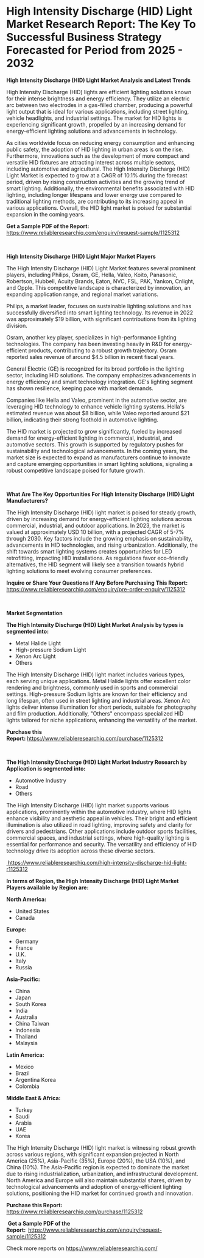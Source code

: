 <p><h1>High Intensity Discharge (HID) Light Market Research Report: The Key To Successful Business Strategy Forecasted for Period from 2025 - 2032</h1></p><p><strong>High Intensity Discharge (HID) Light Market Analysis and Latest Trends</strong></p>
<p><p>High Intensity Discharge (HID) lights are efficient lighting solutions known for their intense brightness and energy efficiency. They utilize an electric arc between two electrodes in a gas-filled chamber, producing a powerful light output that is ideal for various applications, including street lighting, vehicle headlights, and industrial settings. The market for HID lights is experiencing significant growth, propelled by an increasing demand for energy-efficient lighting solutions and advancements in technology.</p><p>As cities worldwide focus on reducing energy consumption and enhancing public safety, the adoption of HID lighting in urban areas is on the rise. Furthermore, innovations such as the development of more compact and versatile HID fixtures are attracting interest across multiple sectors, including automotive and agricultural. The High Intensity Discharge (HID) Light Market is expected to grow at a CAGR of 10.1% during the forecast period, driven by rising construction activities and the growing trend of smart lighting. Additionally, the environmental benefits associated with HID lighting, including longer lifespans and lower energy use compared to traditional lighting methods, are contributing to its increasing appeal in various applications. Overall, the HID light market is poised for substantial expansion in the coming years.</p></p>
<p><strong>Get a Sample PDF of the Report:&nbsp;</strong> <a href="https://www.reliableresearchiq.com/enquiry/request-sample/1125312?utm_campaign=2171&utm_medium=2&utm_source=Github&utm_content=ia&utm_term=12022025&utm_id=high-intensity-discharge-hid-light">https://www.reliableresearchiq.com/enquiry/request-sample/1125312</a></p>
<p>&nbsp;</p>
<p><strong>High Intensity Discharge (HID) Light Major Market Players</strong></p>
<p><p>The High Intensity Discharge (HID) Light Market features several prominent players, including Philips, Osram, GE, Hella, Valeo, Koito, Panasonic, Robertson, Hubbell, Acuity Brands, Eaton, NVC, FSL, PAK, Yankon, Cnlight, and Opple. This competitive landscape is characterized by innovation, an expanding application range, and regional market variations.</p><p>Philips, a market leader, focuses on sustainable lighting solutions and has successfully diversified into smart lighting technology. Its revenue in 2022 was approximately $19 billion, with significant contributions from its lighting division.</p><p>Osram, another key player, specializes in high-performance lighting technologies. The company has been investing heavily in R&D for energy-efficient products, contributing to a robust growth trajectory. Osram reported sales revenue of around $4.5 billion in recent fiscal years.</p><p>General Electric (GE) is recognized for its broad portfolio in the lighting sector, including HID solutions. The company emphasizes advancements in energy efficiency and smart technology integration. GE's lighting segment has shown resilience, keeping pace with market demands.</p><p>Companies like Hella and Valeo, prominent in the automotive sector, are leveraging HID technology to enhance vehicle lighting systems. Hella's estimated revenue was about $8 billion, while Valeo reported around $21 billion, indicating their strong foothold in automotive lighting.</p><p>The HID market is projected to grow significantly, fueled by increased demand for energy-efficient lighting in commercial, industrial, and automotive sectors. This growth is supported by regulatory pushes for sustainability and technological advancements. In the coming years, the market size is expected to expand as manufacturers continue to innovate and capture emerging opportunities in smart lighting solutions, signaling a robust competitive landscape poised for future growth.</p></p>
<p>&nbsp;</p>
<p><strong>What Are The Key Opportunities For High Intensity Discharge (HID) Light Manufacturers?</strong></p>
<p><p>The High Intensity Discharge (HID) light market is poised for steady growth, driven by increasing demand for energy-efficient lighting solutions across commercial, industrial, and outdoor applications. In 2023, the market is valued at approximately USD 10 billion, with a projected CAGR of 5-7% through 2030. Key factors include the growing emphasis on sustainability, advancements in HID technologies, and rising urbanization. Additionally, the shift towards smart lighting systems creates opportunities for LED retrofitting, impacting HID installations. As regulations favor eco-friendly alternatives, the HID segment will likely see a transition towards hybrid lighting solutions to meet evolving consumer preferences.</p></p>
<p><strong>Inquire or Share Your Questions If Any Before Purchasing This Report:</strong> <a href="https://www.reliableresearchiq.com/enquiry/pre-order-enquiry/1125312?utm_campaign=2171&utm_medium=2&utm_source=Github&utm_content=ia&utm_term=12022025&utm_id=high-intensity-discharge-hid-light">https://www.reliableresearchiq.com/enquiry/pre-order-enquiry/1125312</a></p>
<p>&nbsp;</p>
<p><strong>Market Segmentation</strong></p>
<p><strong>The High Intensity Discharge (HID) Light Market Analysis by types is segmented into:</strong></p>
<p><ul><li>Metal Halide Light</li><li>High-pressure Sodium Light</li><li>Xenon Arc Light</li><li>Others</li></ul></p>
<p><p>The High Intensity Discharge (HID) light market includes various types, each serving unique applications. Metal Halide lights offer excellent color rendering and brightness, commonly used in sports and commercial settings. High-pressure Sodium lights are known for their efficiency and long lifespan, often used in street lighting and industrial areas. Xenon Arc lights deliver intense illumination for short periods, suitable for photography and film production. Additionally, "Others" encompass specialized HID lights tailored for niche applications, enhancing the versatility of the market.</p></p>
<p><strong>Purchase this Report:&nbsp;</strong><a href="https://www.reliableresearchiq.com/purchase/1125312?utm_campaign=2171&utm_medium=2&utm_source=Github&utm_content=ia&utm_term=12022025&utm_id=high-intensity-discharge-hid-light">https://www.reliableresearchiq.com/purchase/1125312</a></p>
<p>&nbsp;</p>
<p><strong>The High Intensity Discharge (HID) Light Market Industry Research by Application is segmented into:</strong></p>
<p><ul><li>Automotive Industry</li><li>Road</li><li>Others</li></ul></p>
<p><p>The High Intensity Discharge (HID) light market supports various applications, prominently within the automotive industry, where HID lights enhance visibility and aesthetic appeal in vehicles. Their bright and efficient illumination is also utilized in road lighting, improving safety and clarity for drivers and pedestrians. Other applications include outdoor sports facilities, commercial spaces, and industrial settings, where high-quality lighting is essential for performance and security. The versatility and efficiency of HID technology drive its adoption across these diverse sectors.</p></p>
<p><a href="https://www.reliableresearchiq.com/high-intensity-discharge-hid-light-r1125312?utm_campaign=2171&utm_medium=2&utm_source=Github&utm_content=ia&utm_term=12022025&utm_id=high-intensity-discharge-hid-light">&nbsp;https://www.reliableresearchiq.com/high-intensity-discharge-hid-light-r1125312</a></p>
<p><strong>In terms of Region, the High Intensity Discharge (HID) Light Market Players available by Region are:</strong></p>
<p>
    <p> <strong> North America: </strong>
        <ul>
            <li>United States</li>
            <li>Canada</li>
        </ul>
        </p> 
    <p> <strong> Europe: </strong>
        <ul>
            <li>Germany</li>
            <li>France</li>
            <li>U.K.</li>
            <li>Italy</li>
            <li>Russia</li>
        </ul>
        </p> 
    <p> <strong> Asia-Pacific: </strong>
        <ul>
            <li>China</li>
            <li>Japan</li>
            <li>South Korea</li>
            <li>India</li>
            <li>Australia</li>
            <li>China Taiwan</li>
            <li>Indonesia</li>
            <li>Thailand</li>
            <li>Malaysia</li>
        </ul>
        </p> 
    <p> <strong> Latin America: </strong>
        <ul>
            <li>Mexico</li>
            <li>Brazil</li>
            <li>Argentina Korea</li>
            <li>Colombia</li>
        </ul>
        </p> 
    <p> <strong> Middle East & Africa: </strong>
        <ul>
            <li>Turkey</li>
            <li>Saudi</li>
            <li>Arabia</li>
            <li>UAE</li>
            <li>Korea</li>
        </ul>
    </p>
    </p>
<p><p>The High Intensity Discharge (HID) light market is witnessing robust growth across various regions, with significant expansion projected in North America (25%), Asia-Pacific (35%), Europe (20%), the USA (10%), and China (10%). The Asia-Pacific region is expected to dominate the market due to rising industrialization, urbanization, and infrastructural development. North America and Europe will also maintain substantial shares, driven by technological advancements and adoption of energy-efficient lighting solutions, positioning the HID market for continued growth and innovation.</p></p>
<p><strong>Purchase this Report: </strong><a href="https://www.reliableresearchiq.com/purchase/1125312?utm_campaign=2171&utm_medium=2&utm_source=Github&utm_content=ia&utm_term=12022025&utm_id=high-intensity-discharge-hid-light">https://www.reliableresearchiq.com/purchase/1125312</a></p>
<p>&nbsp;<strong>Get a Sample PDF of the Report:&nbsp;&nbsp;</strong><a href="https://www.reliableresearchiq.com/enquiry/request-sample/1125312?utm_campaign=2171&utm_medium=2&utm_source=Github&utm_content=ia&utm_term=12022025&utm_id=high-intensity-discharge-hid-light">https://www.reliableresearchiq.com/enquiry/request-sample/1125312</a></p>
<p><strong></strong></p>
<p>Check more reports on <a href="https://www.reliableresearchiq.com/?utm_campaign=2171&utm_medium=2&utm_source=Github&utm_content=ia&utm_term=12022025&utm_id=high-intensity-discharge-hid-light">https://www.reliableresearchiq.com/</a></p>